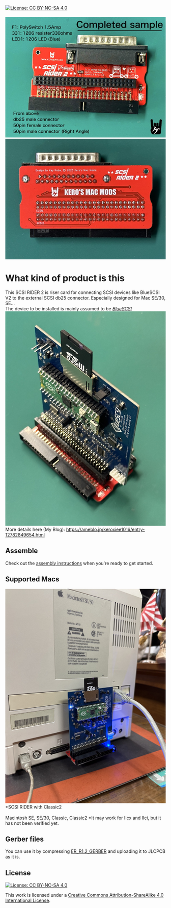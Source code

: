 [![License: CC BY-NC-SA 4.0](https://img.shields.io/badge/License-CC%20BY--NC--SA%204.0-lightgrey.svg)](https://creativecommons.org/licenses/by-nc-sa/4.0/)
<br>
　![alt](Images/IMG_5069.jpeg)
　![alt](Images/IMG_5070.jpeg)
# What kind of product is this
This SCSI RIDER 2 is riser card for connecting SCSI devices like BlueSCSI V2 to the external SCSI db25 connector.
Especially designed for Mac SE/30, SE...
<BR>
The device to be installed is mainly assumed to be 
*[BlueSCSI](https://github.com/erichelgeson/BlueSCSI)*
<BR>
  ![alt](Images/IMG_5074.jpeg)
<BR>
More details here (My Blog):
  https://ameblo.jp/keroxiee1016/entry-12782849654.html

## Assemble

Check out the [assembly instructions](Assembly/README.md) when you're ready to get started.

## Supported Macs
![alt](Images/IMG_5054.JPG)
<BR>
*SCSI RIDER with Classic2
<BR><BR>
Macintosh SE, SE/30, Classic, Classic2 *It may work for IIcx and IIci, but it has not been verified yet.

## Gerber files

You can use it by compressing [ER_R1.2_GERBER](ER_R1.2_GERBER)  and uploading it to JLCPCB as it is.

## License

[![License: CC BY-NC-SA 4.0](https://img.shields.io/badge/License-CC%20BY--NC--SA%204.0-lightgrey.svg)](https://creativecommons.org/licenses/by-nc-sa/4.0/)

This work is licensed under a
[Creative Commons Attribution-ShareAlike 4.0 International License](https://creativecommons.org/licenses/by-nc-sa/4.0/).
